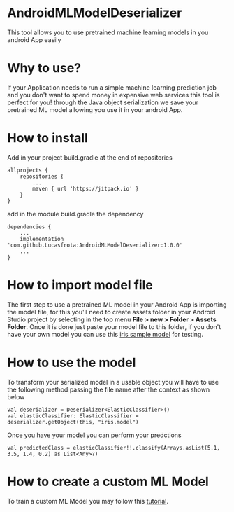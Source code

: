 # AndroidMLModelDeserializer

This tool allows you to use pretrained machine learning models in you android App easily

# Why to use?

If your Application needs to run a simple machine learning prediction job and you don't want to spend money in expensive web services this tool is perfect for you! through the Java object serialization we save your pretrained ML model allowing you use it in your android App.

# How to install

Add in your project build.gradle at the end of repositories
```
allprojects {
    repositories {
        ...
        maven { url 'https://jitpack.io' }
    }
}
```

add in the module build.gradle the dependency
```
dependencies {
    ...
    implementation 'com.github.Lucasfrota:AndroidMLModelDeserializer:1.0.0'
    ...
}
```

# How to import model file

The first step to use a pretrained ML model in your Android App is importing the model file, for this you'll need to create assets folder in your Android Studio project by selecting in the top menu **File > new > Folder > Assets Folder**. Once it is done just paste your model file to this folder, if you don't have your own model you can use this [iris sample model](https://github.com/Lucasfrota/AndroidMLModelDeserializer/blob/master/MLModels/iris.model) for testing.


# How to use the model

To transform your serialized model in a usable object you will have to use the following method passing the file name after the context as shown below
```
val deserializer = Deserializer<ElasticClassifier>()
val elasticClassifier: ElasticClassifier = deserializer.getObject(this, "iris.model")
```

Once you have your model you can perform your predctions
```
val predictedClass = elasticClassifier!!.classify(Arrays.asList(5.1, 3.5, 1.4, 0.2) as List<Any>?)
```

# How to create a custom ML Model

To train a custom ML Model you may follow this [tutorial](https://github.com/Lucasfrota/MachineLearningElasticComponent#ml-model-serialization).
